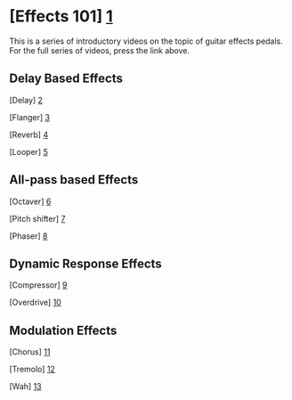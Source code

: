 [Effects 101]   [1]
========================
This is a series of introductory videos on the topic of guitar effects pedals.
For the full series of videos, press the link above.


Delay Based Effects
------------------------
[Delay]         [2]

[Flanger]       [3]

[Reverb]        [4]

[Looper]        [5]


All-pass based Effects
------------------------
[Octaver]       [6]

[Pitch shifter] [7]

[Phaser]        [8]


Dynamic Response Effects
------------------------
[Compressor]    [9]

[Overdrive]     [10]


Modulation Effects
------------------------
[Chorus]        [11]

[Tremolo]       [12]

[Wah]           [13]

   [1]: https://www.youtube.com/watch?v=zmN7fK3fKUE&list=PL405D970FF49422C6  "Effects 101"
   [2]: http://www.youtube.com/watch?v=9LWRgA597O4                           "Delay"
   [3]: http://www.youtube.com/watch?v=NAqQvs_WXs8                           "Flanger"
   [4]: http://www.youtube.com/watch?v=TZG2K0J_A3c                           "Reverb"
   [5]: http://www.youtube.com/watch?v=EPYYNzFkl9Q                           "Looper"
   [6]: http://www.youtube.com/watch?v=sdnT31AONis                           "Octaver"
   [7]: http://www.youtube.com/watch?v=qagGStK0L4I                           "Pitch shifter"
   [8]: http://www.youtube.com/watch?v=0T_L4qYRi7s                           "Phaser"
   [9]: http://www.youtube.com/watch?v=8nM5GsNNbyA                           "Compressor"
  [10]: http://www.youtube.com/watch?v=40i3_JH6FYw                           "Overdrive"
  [11]: https://www.youtube.com/watch?v=zmN7fK3fKUE                          "Chorus"
  [12]: http://www.youtube.com/watch?v=oOCNB1izw8A                           "Tremolo"
  [13]: http://www.youtube.com/watch?v=qTbuDObjZoA                           "Wah"
